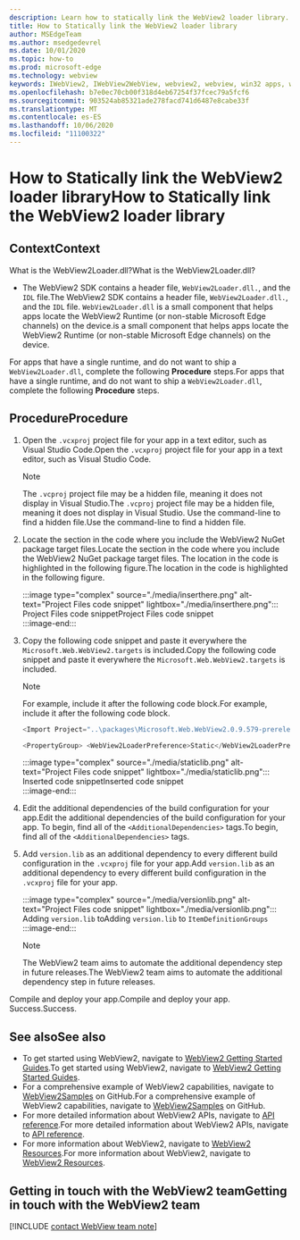 ```yaml
---
description: Learn how to statically link the WebView2 loader library.
title: How to Statically link the WebView2 loader library
author: MSEdgeTeam
ms.author: msedgedevrel
ms.date: 10/01/2020
ms.topic: how-to
ms.prod: microsoft-edge
ms.technology: webview
keywords: IWebView2, IWebView2WebView, webview2, webview, win32 apps, win32, edge, ICoreWebView2, ICoreWebView2Host, browser control, edge html
ms.openlocfilehash: b7e0ec70cb00f318d4eb67254f37fcec79a5fcf6
ms.sourcegitcommit: 903524ab85321ade278facd741d6487e8cabe33f
ms.translationtype: MT
ms.contentlocale: es-ES
ms.lasthandoff: 10/06/2020
ms.locfileid: "11100322"
---
```

# <span data-ttu-id="f31ac-104">How to Statically link the WebView2 loader library</span><span class="sxs-lookup"><span data-stu-id="f31ac-104">How to Statically link the WebView2 loader library</span></span>  

## <span data-ttu-id="f31ac-105">Context</span><span class="sxs-lookup"><span data-stu-id="f31ac-105">Context</span></span>  

<span data-ttu-id="f31ac-106">What is the WebView2Loader.dll?</span><span class="sxs-lookup"><span data-stu-id="f31ac-106">What is the WebView2Loader.dll?</span></span>  

*   <span data-ttu-id="f31ac-107">The WebView2 SDK contains a header file, `WebView2Loader.dll.`, and the `IDL` file.</span><span class="sxs-lookup"><span data-stu-id="f31ac-107">The WebView2 SDK contains a header file, `WebView2Loader.dll.`, and the `IDL` file.</span></span> `WebView2Loader.dll` <span data-ttu-id="f31ac-108">is a small component that helps apps locate the WebView2 Runtime (or non-stable Microsoft Edge channels) on the device.</span><span class="sxs-lookup"><span data-stu-id="f31ac-108">is a small component that helps apps locate the WebView2 Runtime (or non-stable Microsoft Edge channels) on the device.</span></span>  

<span data-ttu-id="f31ac-109">For apps that have a single runtime, and do not want to ship a `WebView2Loader.dll`, complete the following **Procedure** steps.</span><span class="sxs-lookup"><span data-stu-id="f31ac-109">For apps that have a single runtime, and do not want to ship a `WebView2Loader.dll`, complete the following **Procedure** steps.</span></span>  

## <span data-ttu-id="f31ac-110">Procedure</span><span class="sxs-lookup"><span data-stu-id="f31ac-110">Procedure</span></span>  

1.  <span data-ttu-id="f31ac-111">Open the `.vcxproj` project file for your app in a text editor, such as Visual Studio Code.</span><span class="sxs-lookup"><span data-stu-id="f31ac-111">Open the `.vcxproj` project file for your app in a text editor, such as Visual Studio Code.</span></span>  
    
    > [!NOTE]
    > <span data-ttu-id="f31ac-112">The `.vcproj` project file may be a hidden file, meaning it does not display in Visual Studio.</span><span class="sxs-lookup"><span data-stu-id="f31ac-112">The `.vcproj` project file may be a hidden file, meaning it does not display in Visual Studio.</span></span>  <span data-ttu-id="f31ac-113">Use the command-line to find a hidden file.</span><span class="sxs-lookup"><span data-stu-id="f31ac-113">Use the command-line to find a hidden file.</span></span>  
    
1.  <span data-ttu-id="f31ac-114">Locate the section in the code where you include the WebView2 NuGet package target files.</span><span class="sxs-lookup"><span data-stu-id="f31ac-114">Locate the section in the code where you include the WebView2 NuGet package target files.</span></span>  <span data-ttu-id="f31ac-115">The location in the code is highlighted in the following figure.</span><span class="sxs-lookup"><span data-stu-id="f31ac-115">The location in the code is highlighted in the following figure.</span></span>  
    
    :::image type="complex" source="./media/inserthere.png" alt-text="Project Files code snippet" lightbox="./media/inserthere.png"::: 
       <span data-ttu-id="f31ac-117">Project Files code snippet</span><span class="sxs-lookup"><span data-stu-id="f31ac-117">Project Files code snippet</span></span>  
    :::image-end:::  
    
1.  <span data-ttu-id="f31ac-118">Copy the following code snippet and paste it everywhere the `Microsoft.Web.WebView2.targets` is included.</span><span class="sxs-lookup"><span data-stu-id="f31ac-118">Copy the following code snippet and paste it everywhere the `Microsoft.Web.WebView2.targets` is included.</span></span>  

    > [!NOTE]
    > <span data-ttu-id="f31ac-119">For example, include it after the following code block.</span><span class="sxs-lookup"><span data-stu-id="f31ac-119">For example, include it after the following code block.</span></span>  
    > 
    > ```csharp
    > <Import Project="..\packages\Microsoft.Web.WebView2.0.9.579-prerelease\build\native\Microsoft.Web.WebView2.targets" Condition="Exists('..\packages\Microsoft.Web.WebView2.0.9.579-prerelease\build\native\Microsoft.Web.WebView2.targets')" />
    > ```  
    
    ```csharp
    <PropertyGroup> <WebView2LoaderPreference>Static</WebView2LoaderPreference> </PropertyGroup>
    ```
    
    :::image type="complex" source="./media/staticlib.png" alt-text="Project Files code snippet" lightbox="./media/staticlib.png"::: 
       <span data-ttu-id="f31ac-121">Inserted code snippet</span><span class="sxs-lookup"><span data-stu-id="f31ac-121">Inserted code snippet</span></span>  
    :::image-end:::  
    
1.  <span data-ttu-id="f31ac-122">Edit the additional dependencies of the build configuration for your app.</span><span class="sxs-lookup"><span data-stu-id="f31ac-122">Edit the additional dependencies of the build configuration for your app.</span></span>  <span data-ttu-id="f31ac-123">To begin, find all of the `<AdditionalDependencies>` tags.</span><span class="sxs-lookup"><span data-stu-id="f31ac-123">To begin, find all of the `<AdditionalDependencies>` tags.</span></span>  
1.  <span data-ttu-id="f31ac-124">Add `version.lib` as an additional dependency to every different build configuration in the `.vcxproj` file for your app.</span><span class="sxs-lookup"><span data-stu-id="f31ac-124">Add `version.lib` as an additional dependency to every different build configuration in the `.vcxproj` file for your app.</span></span>  
    
    :::image type="complex" source="./media/versionlib.png" alt-text="Project Files code snippet" lightbox="./media/versionlib.png"::: 
       <span data-ttu-id="f31ac-126">Adding `version.lib` to</span><span class="sxs-lookup"><span data-stu-id="f31ac-126">Adding `version.lib` to</span></span> `ItemDefinitionGroups`  
    :::image-end:::  
    
    > [!NOTE]
    > <span data-ttu-id="f31ac-127">The WebView2 team aims to automate the additional dependency step in future releases.</span><span class="sxs-lookup"><span data-stu-id="f31ac-127">The WebView2 team aims to automate the additional dependency step in future releases.</span></span>  
    
<span data-ttu-id="f31ac-128">Compile and deploy your app.</span><span class="sxs-lookup"><span data-stu-id="f31ac-128">Compile and deploy your app.</span></span>  <span data-ttu-id="f31ac-129">Success.</span><span class="sxs-lookup"><span data-stu-id="f31ac-129">Success.</span></span>  

## <span data-ttu-id="f31ac-130">See also</span><span class="sxs-lookup"><span data-stu-id="f31ac-130">See also</span></span>  

*   <span data-ttu-id="f31ac-131">To get started using WebView2, navigate to [WebView2 Getting Started Guides][Webview2MainGettingStarted].</span><span class="sxs-lookup"><span data-stu-id="f31ac-131">To get started using WebView2, navigate to [WebView2 Getting Started Guides][Webview2MainGettingStarted].</span></span>  
*   <span data-ttu-id="f31ac-132">For a comprehensive example of WebView2 capabilities, navigate to [WebView2Samples][GithubMicrosoftedgeWebview2samples] on GitHub.</span><span class="sxs-lookup"><span data-stu-id="f31ac-132">For a comprehensive example of WebView2 capabilities, navigate to [WebView2Samples][GithubMicrosoftedgeWebview2samples] on GitHub.</span></span>
*   <span data-ttu-id="f31ac-133">For more detailed information about WebView2 APIs, navigate to [API reference][Webview2ApiReference].</span><span class="sxs-lookup"><span data-stu-id="f31ac-133">For more detailed information about WebView2 APIs, navigate to [API reference][Webview2ApiReference].</span></span>
*   <span data-ttu-id="f31ac-134">For more information about WebView2, navigate to [WebView2 Resources][Webview2MainNextSteps].</span><span class="sxs-lookup"><span data-stu-id="f31ac-134">For more information about WebView2, navigate to [WebView2 Resources][Webview2MainNextSteps].</span></span>

## <span data-ttu-id="f31ac-135">Getting in touch with the WebView2 team</span><span class="sxs-lookup"><span data-stu-id="f31ac-135">Getting in touch with the WebView2 team</span></span>  

[!INCLUDE [contact WebView team note](../includes/contact-webview-team-note.md)]  

<!-- links -->  

[DevtoolsGuideChromiumMain]: ../../devtools-guide-chromium.md "Microsoft Edge (Chromium) Developer Tools | Microsoft Docs"  

[Webview2ReferenceDotnet09628MicrosoftWebWebview2CoreCorewebview2environmentoptionsAdditionalbrowserarguments]: ../reference/dotnet/0-9-628/microsoft-web-webview2-core-corewebview2environmentoptions.md#additionalbrowserarguments "AdditionalBrowserArguments - 0.9.515 - Microsoft.Web.WebView2.Core.CoreWebView2EnvironmentOptions class | Microsoft Docs"  
[Webview2ReferenceWin3209622Webview2IdlParameters]: ../reference/win32/0-9-622/webview2-idl.md#createcorewebview2environment  "CreateCoreWebView2Environment - Globals | Microsoft Docs"  
[Webview2ApiReference]: ../webview2-api-reference.md "Microsoft Edge WebView2 API Reference | Microsoft Docs"  
[Webview2MainNextSteps]: ../index.md#next-steps "Next steps - Introduction to Microsoft Edge WebView2 (Preview) | Microsoft Docs"  
[Webview2MainGettingStarted]: ../index.md#getting-started "Getting started - Introduction to Microsoft Edge WebView2 (Preview) | Microsoft Docs"  

[GithubMicrosoftedgeWebviewfeedbackMain]: https://github.com/MicrosoftEdge/WebViewFeedback "WebView Feedback - MicrosoftEdge/WebViewFeedback | GitHub"  
[GithubMicrosoftedgeWebview2samples]: https://github.com/MicrosoftEdge/WebView2Samples "WebView2 Samples - MicrosoftEdge/WebView2Samples | GitHub"  

[GithubMicrosoftVscodeJSDebugWhatsNew]: https://github.com/microsoft/vscode-js-debug#whats-new "What's new? - JavaScript debugger for Visual Studio Code - microsoft/vscode-js-debug | GitHub"  

[GithubMicrosoftVscodeEdgeDebug2ReadmeChromiumWebviewApplications]: https://github.com/microsoft/vscode-edge-debug2/blob/master/README.md#microsoft-edge-chromium-webview-applications "Microsoft Edge (Chromium) WebView applications - Visual Studio Code - Debugger for Microsoft Edge - microsoft/vscode-edge-debug2 | GitHub"  
